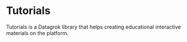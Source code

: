 # Tutorials

Tutorials is a Datagrok library that helps creating educational interactive materials on the platform.
